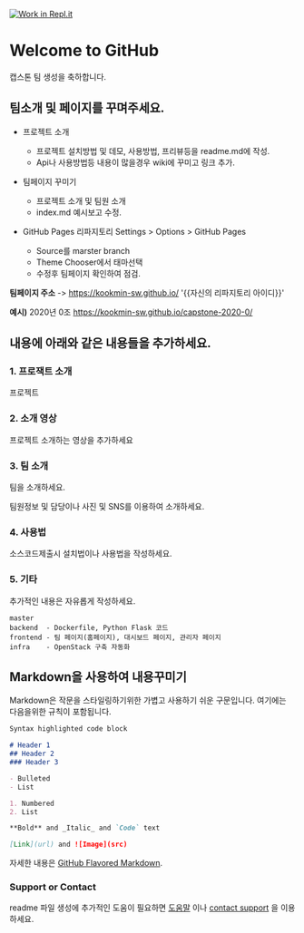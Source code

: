 [![Work in Repl.it](https://classroom.github.com/assets/work-in-replit-14baed9a392b3a25080506f3b7b6d57f295ec2978f6f33ec97e36a161684cbe9.svg)](https://classroom.github.com/online_ide?assignment_repo_id=350588&assignment_repo_type=GroupAssignmentRepo)
# Welcome to GitHub

캡스톤 팀 생성을 축하합니다.

## 팀소개 및 페이지를 꾸며주세요.

- 프로젝트 소개
  - 프로젝트 설치방법 및 데모, 사용방법, 프리뷰등을 readme.md에 작성.
  - Api나 사용방법등 내용이 많을경우 wiki에 꾸미고 링크 추가.

- 팀페이지 꾸미기
  - 프로젝트 소개 및 팀원 소개
  - index.md 예시보고 수정.

- GitHub Pages 리파지토리 Settings > Options > GitHub Pages 
  - Source를 marster branch
  - Theme Chooser에서 태마선택
  - 수정후 팀페이지 확인하여 점검.

**팀페이지 주소** -> https://kookmin-sw.github.io/ '{{자신의 리파지토리 아이디}}'

**예시)** 2020년 0조  https://kookmin-sw.github.io/capstone-2020-0/


## 내용에 아래와 같은 내용들을 추가하세요.

### 1. 프로잭트 소개

프로젝트

### 2. 소개 영상

프로젝트 소개하는 영상을 추가하세요

### 3. 팀 소개

팀을 소개하세요.

팀원정보 및 담당이나 사진 및 SNS를 이용하여 소개하세요.

### 4. 사용법

소스코드제출시 설치법이나 사용법을 작성하세요.

### 5. 기타

추가적인 내용은 자유롭게 작성하세요.

```
master
backend  - Dockerfile, Python Flask 코드
frontend - 팀 페이지(홈페이지), 대시보드 페이지, 관리자 페이지
infra    - OpenStack 구축 자동화

```

## Markdown을 사용하여 내용꾸미기

Markdown은 작문을 스타일링하기위한 가볍고 사용하기 쉬운 구문입니다. 여기에는 다음을위한 규칙이 포함됩니다.

```markdown
Syntax highlighted code block

# Header 1
## Header 2
### Header 3

- Bulleted
- List

1. Numbered
2. List

**Bold** and _Italic_ and `Code` text

[Link](url) and ![Image](src)
```

자세한 내용은 [GitHub Flavored Markdown](https://guides.github.com/features/mastering-markdown/).

### Support or Contact

readme 파일 생성에 추가적인 도움이 필요하면 [도움말](https://help.github.com/articles/about-readmes/) 이나 [contact support](https://github.com/contact) 을 이용하세요.
